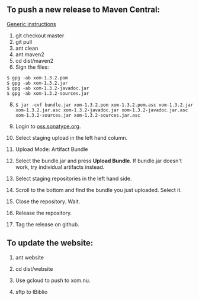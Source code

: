 
## To push a new release to Maven Central:

[Generic instructions](https://central.sonatype.org/pages/manual-staging-bundle-creation-and-deployment.html)

1. git checkout master
2. git pull
3. ant clean
5. ant maven2
6. cd dist/maven2
7. Sign the files:

  ```
  $ gpg -ab xom-1.3.2.pom
  $ gpg -ab xom-1.3.2.jar
  $ gpg -ab xom-1.3.2-javadoc.jar
  $ gpg -ab xom-1.3.2-sources.jar
  ```

8. `$ jar -cvf bundle.jar xom-1.3.2.pom xom-1.3.2.pom.asc xom-1.3.2.jar xom-1.3.2.jar.asc xom-1.3.2-javadoc.jar xom-1.3.2-javadoc.jar.asc xom-1.3.2-sources.jar xom-1.3.2-sources.jar.asc`

9. Login to [oss.sonatype.org](https://oss.sonatype.org/#welcome).

10. Select staging upload in the left hand column.

11. Upload Mode: Artifact Bundle

12. Select the bundle.jar and press **Upload Bundle**. If bundle.jar doesn't work, try individual artifacts instead. 

13. Select staging repositories in the left hand side.

14. Scroll to the bottom and find the bundle you just uploaded. Select it.

15. Close the repository. Wait.

16. Release the repository.

17. Tag the release on github.

## To update the website:

1. ant website

2. cd dist/website

3. Use gcloud to push to xom.nu.

4. sftp to IBiblio



 
